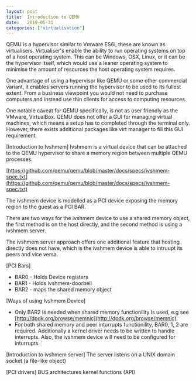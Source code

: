 ```yaml
---
layout: post
title:  Introduction to QEMU
date:   2019-05-31
categories: ["virtualisation"]
---
```


QEMU is a hypervisor similar to Vmware ES6i, these are known as virtualisers. Virtualiser's enable the ability to run operating systems on top of a host operating system. This can be Windows, OSX, Linux, or it can be the hypervisor itself, which would use a leaner operating system to minimise the amount of resources the host operating system requires.

One advantage of using a hypervisor like QEMU or some other commercial variant, it enables servers running the hypervisor to be used to its fullest extent. From a business viewpoint you would not need to purchase computers and instead use thin clients for access to computing resources.

One notable caveat for QEMU specifically, is not as user friendly as the VMware, VirtualBox. QEMU does not offer a GUI for managing virtual machines, which means a setup has to completed through the terminal only. However, there exists additional packages like virt manager to fill this GUI requirement.

[Introduction to Ivshmem]
Ivshmem is a virtual device that can be attached to the QEMU hypervisor to share a memory region between multiple QEMU processes.

[https://github.com/qemu/qemu/blob/master/docs/specs/ivshmem-spec.txt](https://github.com/qemu/qemu/blob/master/docs/specs/ivshmem-spec.txt)

The ivshmem device is modelled as a PCI device exposing the memory region to the guest as a PCI BAR.

There are two ways for the ivshmem device to use a shared memory object, the first method is on the host directly, and the second method is using a ivshmem server.

The ivshmem server approach offers one additional feature that hosting directly does not have, which is the ivshmem device is able to intruupt its peers and vice versa.

[PCI Bars]

* BAR0 - Holds Device registers
* BAR1 - Holds ivshmem-doorbell
* BAR2 - maps the shared memory object

[Ways of using Ivshmem Device]

* Only BAR2 is needed when shared memory functionility is used, e.g see [http://dpdk.org/browse/memnic](http://dpdk.org/browse/memnic)
* For both shared memory and peer inturrupts functionility, BAR0, 1, 2 are required. Additionally a kernel driver needs to be written to handle interrupts. Also, the ivshmem device will need to be configured for inturrupts.

[Introduction to ivshmem server]
The server listens on a UNIX domain socket (a file-like object)

[PCI drivers]
BUS architectures
kernel functions (API) 